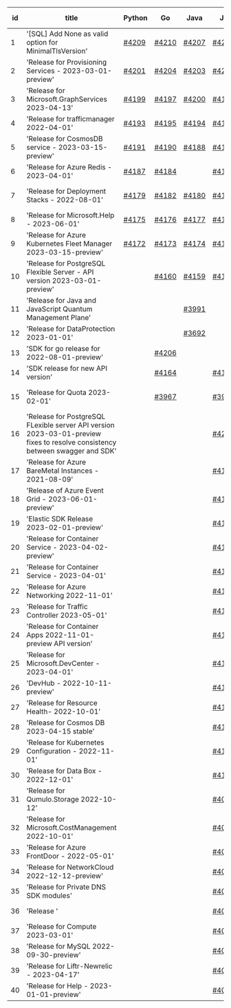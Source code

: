| id | title | Python | Go | Java | Js | created date | target date | status |
| ------ | ------ | ------ | ------ | ------ | ------ | ------ | ------ | :-----: |
| 1 | '[SQL] Add None as valid option for MinimalTlsVersion'  | [#4209](https://github.com/Azure/sdk-release-request/issues/4209)  | [#4210](https://github.com/Azure/sdk-release-request/issues/4210)  | [#4207](https://github.com/Azure/sdk-release-request/issues/4207)  | [#4208](https://github.com/Azure/sdk-release-request/issues/4208)  | 05-29 | 06-23 |  |
| 2 | 'Release for Provisioning Services - 2023-03-01-preview'  | [#4201](https://github.com/Azure/sdk-release-request/issues/4201)  | [#4204](https://github.com/Azure/sdk-release-request/issues/4204)  | [#4203](https://github.com/Azure/sdk-release-request/issues/4203)  | [#4202](https://github.com/Azure/sdk-release-request/issues/4202)  | 05-25 | 06-23 |  |
| 3 | 'Release for Microsoft.GraphServices 2023-04-13'  | [#4199](https://github.com/Azure/sdk-release-request/issues/4199)  | [#4197](https://github.com/Azure/sdk-release-request/issues/4197)  | [#4200](https://github.com/Azure/sdk-release-request/issues/4200)  | [#4198](https://github.com/Azure/sdk-release-request/issues/4198)  | 05-25 | 06-23 |  |
| 4 | 'Release for trafficmanager 2022-04-01'  | [#4193](https://github.com/Azure/sdk-release-request/issues/4193)  | [#4195](https://github.com/Azure/sdk-release-request/issues/4195)  | [#4194](https://github.com/Azure/sdk-release-request/issues/4194)  | [#4196](https://github.com/Azure/sdk-release-request/issues/4196)  | 05-25 | 06-23 |  |
| 5 | 'Release for CosmosDB service - 2023-03-15-preview'  | [#4191](https://github.com/Azure/sdk-release-request/issues/4191)  | [#4190](https://github.com/Azure/sdk-release-request/issues/4190)  | [#4188](https://github.com/Azure/sdk-release-request/issues/4188)  | [#4189](https://github.com/Azure/sdk-release-request/issues/4189)  | 05-23 | 06-23 |  |
| 6 | 'Release for Azure Redis - 2023-04-01'  | [#4187](https://github.com/Azure/sdk-release-request/issues/4187)  | [#4184](https://github.com/Azure/sdk-release-request/issues/4184)  |  | [#4185](https://github.com/Azure/sdk-release-request/issues/4185)  | 05-22 | 06-23 |  |
| 7 | 'Release for Deployment Stacks - 2022-08-01'  | [#4179](https://github.com/Azure/sdk-release-request/issues/4179)  | [#4182](https://github.com/Azure/sdk-release-request/issues/4182)  | [#4180](https://github.com/Azure/sdk-release-request/issues/4180)  | [#4181](https://github.com/Azure/sdk-release-request/issues/4181)  | 05-18 | 06-23 | Hold on by Python/ |
| 8 | 'Release for Microsoft.Help - 2023-06-01'  | [#4175](https://github.com/Azure/sdk-release-request/issues/4175)  | [#4176](https://github.com/Azure/sdk-release-request/issues/4176)  | [#4177](https://github.com/Azure/sdk-release-request/issues/4177)  | [#4178](https://github.com/Azure/sdk-release-request/issues/4178)  | 05-18 | 06-23 |  |
| 9 | 'Release for Azure Kubernetes Fleet Manager 2023-03-15-preview'  | [#4172](https://github.com/Azure/sdk-release-request/issues/4172)  | [#4173](https://github.com/Azure/sdk-release-request/issues/4173)  | [#4174](https://github.com/Azure/sdk-release-request/issues/4174)  | [#4171](https://github.com/Azure/sdk-release-request/issues/4171)  | 05-18 | 06-23 |  |
| 10 | 'Release for PostgreSQL Flexible Server - API version 2023-03-01-preview'  |  | [#4160](https://github.com/Azure/sdk-release-request/issues/4160)  | [#4159](https://github.com/Azure/sdk-release-request/issues/4159)  | [#4157](https://github.com/Azure/sdk-release-request/issues/4157)  | 05-11 | 05-26 | Hold on by Java/ |
| 11 | 'Release for Java and JavaScript Quantum Management Plane'  |  |  | [#3991](https://github.com/Azure/sdk-release-request/issues/3991)  |  | 03-24 | 04-28 | Hold on by Java/ |
| 12 | 'Release for DataProtection 2023-01-01'  |  |  | [#3692](https://github.com/Azure/sdk-release-request/issues/3692)  |  | 01-24 | 02-24 |  |
| 13 | 'SDK for go release for 2022-08-01-preview'  |  | [#4206](https://github.com/Azure/sdk-release-request/issues/4206)  |  |  | 05-29 | 06-23 |  |
| 14 | 'SDK release for new API version'  |  | [#4164](https://github.com/Azure/sdk-release-request/issues/4164)  |  | [#4162](https://github.com/Azure/sdk-release-request/issues/4162)  | 05-14 | 06-23 |  |
| 15 | 'Release for Quota 2023-02-01'  |  | [#3967](https://github.com/Azure/sdk-release-request/issues/3967)  |  | [#3968](https://github.com/Azure/sdk-release-request/issues/3968)  | 03-22 | 04-28 | Hold on by JS/Go/ |
| 16 | 'Release for PostgreSQL FLexible server API version 2023-03-01-preview fixes to resolve consistency between swagger and SDK'  |  |  |  | [#4205](https://github.com/Azure/sdk-release-request/issues/4205)  | 05-26 | 06-23 |  |
| 17 | 'Release for Azure BareMetal Instances - 2021-08-09'  |  |  |  | [#4183](https://github.com/Azure/sdk-release-request/issues/4183)  | 05-19 | 06-23 |  |
| 18 | 'Release of Azure Event Grid - 2023-06-01-preview'  |  |  |  | [#4169](https://github.com/Azure/sdk-release-request/issues/4169)  | 05-16 | 06-23 |  |
| 19 | 'Elastic SDK Release 2023-02-01-preview'  |  |  |  | [#4156](https://github.com/Azure/sdk-release-request/issues/4156)  | 05-11 | 05-26 |  |
| 20 | 'Release for Container Service - 2023-04-02-preview'  |  |  |  | [#4146](https://github.com/Azure/sdk-release-request/issues/4146)  | 05-08 | 05-26 |  |
| 21 | 'Release for Container Service - 2023-04-01'  |  |  |  | [#4142](https://github.com/Azure/sdk-release-request/issues/4142)  | 05-08 | 05-26 |  |
| 22 | 'Release for Azure Networking 2022-11-01'  |  |  |  | [#4139](https://github.com/Azure/sdk-release-request/issues/4139)  | 05-07 | 05-26 |  |
| 23 | 'Release for Traffic Controller 2023-05-01'  |  |  |  | [#4136](https://github.com/Azure/sdk-release-request/issues/4136)  | 05-05 | 05-26 |  |
| 24 | 'Release for Container Apps 2022-11-01-preview API version'  |  |  |  | [#4133](https://github.com/Azure/sdk-release-request/issues/4133)  | 05-05 | 05-26 |  |
| 25 | 'Release for Microsoft.DevCenter - 2023-04-01'  |  |  |  | [#4127](https://github.com/Azure/sdk-release-request/issues/4127)  | 05-04 | 05-26 |  |
| 26 | 'DevHub - 2022-10-11-preview'  |  |  |  | [#4120](https://github.com/Azure/sdk-release-request/issues/4120)  | 05-01 | 05-26 |  |
| 27 | 'Release for Resource Health- 2022-10-01'  |  |  |  | [#4117](https://github.com/Azure/sdk-release-request/issues/4117)  | 05-01 | 05-26 |  |
| 28 | 'Release for Cosmos DB 2023-04-15 stable'  |  |  |  | [#4111](https://github.com/Azure/sdk-release-request/issues/4111)  | 04-28 | 05-26 |  |
| 29 | 'Release for Kubernetes Configuration - 2022-11-01'  |  |  |  | [#4107](https://github.com/Azure/sdk-release-request/issues/4107)  | 04-28 | 05-26 |  |
| 30 | 'Release for Data Box - 2022-12-01'  |  |  |  | [#4102](https://github.com/Azure/sdk-release-request/issues/4102)  | 04-27 | 05-26 |  |
| 31 | 'Release for Qumulo.Storage 2022-10-12'  |  |  |  | [#4096](https://github.com/Azure/sdk-release-request/issues/4096)  | 04-26 | 05-26 |  |
| 32 | 'Release for Microsoft.CostManagement 2022-10-01'  |  |  |  | [#4088](https://github.com/Azure/sdk-release-request/issues/4088)  | 04-25 | 05-26 |  |
| 33 | 'Release for Azure FrontDoor - 2022-05-01'  |  |  |  | [#4076](https://github.com/Azure/sdk-release-request/issues/4076)  | 04-23 | 05-26 |  |
| 34 | 'Release for NetworkCloud 2022-12-12-preview'  |  |  |  | [#4073](https://github.com/Azure/sdk-release-request/issues/4073)  | 04-21 | 05-26 |  |
| 35 | 'Release for Private DNS SDK modules'  |  |  |  | [#4067](https://github.com/Azure/sdk-release-request/issues/4067)  | 04-20 | 05-26 |  |
| 36 | 'Release '  |  |  |  | [#4063](https://github.com/Azure/sdk-release-request/issues/4063)  | 04-18 | 05-26 |  |
| 37 | 'Release for Compute 2023-03-01'  |  |  |  | [#4060](https://github.com/Azure/sdk-release-request/issues/4060)  | 04-18 | 05-26 |  |
| 38 | 'Release for MySQL 2022-09-30-preview'  |  |  |  | [#4056](https://github.com/Azure/sdk-release-request/issues/4056)  | 04-18 | 05-26 |  |
| 39 | 'Release for Liftr-Newrelic - 2023-04-17'  |  |  |  | [#4053](https://github.com/Azure/sdk-release-request/issues/4053)  | 04-17 | 05-26 |  |
| 40 | 'Release for Help - 2023-01-01-preview'  |  |  |  | [#4034](https://github.com/Azure/sdk-release-request/issues/4034)  | 04-12 | 04-28 |  |
